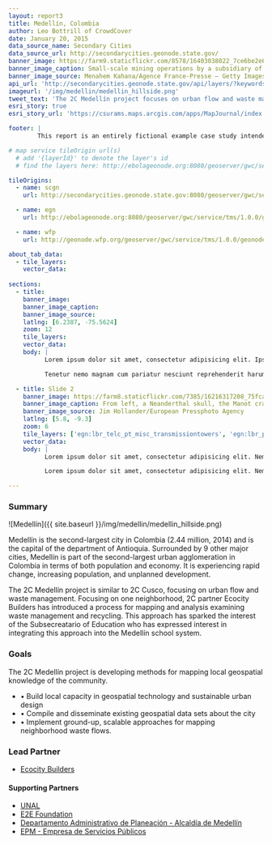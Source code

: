 ```yaml
---
layout: report3
title: Medellín, Colombia
author: Leo Bottrill of CrowdCover
date: January 20, 2015
data_source_name: Secondary Cities
data_source_url: http://secondarycities.geonode.state.gov/
banner_image: https://farm9.staticflickr.com/8578/16403038022_7ce6be2e6d.jpg
banner_image_caption: Small-scale mining operations by a subsidiary of the mining company MINECOM
banner_image_source: Menahem Kahana/Agence France-Presse — Getty Images
api_url: 'http://secondarycities.geonode.state.gov/api/layers/?keywords__slug__in=medellin'
imageurl: '/img/medellin/medellin_hillside.png'
tweet_text: 'The 2C Medellín project focuses on urban flow and waste management %23SecondaryCities'
esri_story: true
esri_story_url: 'https://csurams.maps.arcgis.com/apps/MapJournal/index.html?appid=28634f58a83e487591e52af1ffaf3937'

footer: |
        This report is an entirely fictional example case study intended to demonstrate report editing capabilities.

# map service tileOrigin url(s)
  # add '{layerId}' to denote the layer's id
  # find the layers here: http://ebolageonode.org:8080/geoserver/gwc/service/tms/1.0.0/

tileOrigins:
  - name: scgn
    url: http://secondarycities.geonode.state.gov:8080/geoserver/gwc/service/tms/1.0.0/geonode:{layerId}@EPSG:900913@png/{z}/{x}/{y}.png

  - name: egn
    url: http://ebolageonode.org:8080/geoserver/gwc/service/tms/1.0.0/geonode:{layerId}@EPSG:900913@png/{z}/{x}/{y}.png

  - name: wfp
    url: http://geonode.wfp.org/geoserver/gwc/service/tms/1.0.0/geonode:{layerId}@EPSG:900913@png/{z}/{x}/{y}.png

about_tab_data:
  - tile_layers: 
    vector_data:
    
sections:
  - title:
    banner_image:
    banner_image_caption:
    banner_image_source:
    latlng: [6.2387, -75.5624]
    zoom: 12
    tile_layers:
    vector_data:
    body: |
          Lorem ipsum dolor sit amet, consectetur adipisicing elit. Ipsum, exercitationem tempore. Ipsam itaque magnam expedita quibusdam, architecto maxime, repellat eveniet laborum quidem quam quia autem! Consequatur natus quia distinctio rem neque atque aliquam dignissimos perferendis iure quaerat dicta et tempora animi magni, sapiente officiis optio hic ratione ipsum. Delectus, eum accusantium rem quia repellat, pariatur. Libero voluptatibus sequi non! Fugiat ipsum deleniti nulla, quibusdam cum velit sed eaque dolores molestiae quas, et asperiores!

          Tenetur nemo magnam cum pariatur nesciunt reprehenderit harum temporibus, autem cumque debitis animi quia provident incidunt, id. Cupiditate alias dolores voluptates voluptatibus, necessitatibus quasi quisquam quis veniam.Tenetur nemo magnam cum pariatur nesciunt reprehenderit harum temporibus, autem cumque debitis animi quia provident incidunt, id. Cupiditate alias dolores voluptates voluptatibus, necessitatibus quasi quisquam quis veniam.

  - title: Slide 2
    banner_image: https://farm8.staticflickr.com/7385/16216317208_75fca9f8db.jpg
    banner_image_caption: From left, a Neanderthal skull, the Manot cranium and a complete modern human skull on display near the cave in Israel where the Manot cranium was found.
    banner_image_source: Jim Hollander/European Pressphoto Agency
    latlng: [5.8, -9.3]
    zoom: 6
    tile_layers: ['egn:lbr_telc_pt_misc_transmissiontowers', 'egn:lbr_policestnp_undp']
    vector_data:
    body: |
          Lorem ipsum dolor sit amet, consectetur adipisicing elit. Nemo dolores sint est beatae et quam consequuntur veniam ad nesciunt. Dolore officiis excepturi amet tempore tempora consequuntur et ducimus doloremque facere placeat debitis, ipsa recusandae voluptatibus rem natus magni laboriosam aliquid incidunt, nihil esse ex provident atque nobis a. Dolorem fugit vitae quis nam et, deleniti, odio unde dolores. Ipsam, nihil.

          Lorem ipsum dolor sit amet, consectetur adipisicing elit. Nemo dolores sint est beatae et quam consequuntur veniam ad nesciunt. Dolore officiis excepturi amet tempore tempora consequuntur et ducimus doloremque facere placeat debitis, ipsa recusandae voluptatibus rem natus magni laboriosam aliquid incidunt, nihil esse ex provident atque nobis a.

---
```


### Summary

![Medellín]({{ site.baseurl }}/img/medellin/medellin_hillside.png)

Medellín is the second-largest city in Colombia (2.44 million, 2014) and is the capital of the department of Antioquia.  Surrounded by 9 other major cities, Medellín is part of the second-largest urban agglomeration in Colombia in terms of both population and economy.  It is experiencing rapid change, increasing population, and unplanned development.

The 2C Medellín project is similar to 2C Cusco, focusing on urban flow and waste management.  Focusing on one neighborhood, 2C partner Ecocity Builders has introduced a process for mapping and analysis examining waste management and recycling. This approach has sparked the interest of the Subsecreatario of Education who has expressed interest in integrating this approach into the Medellín school system.

### Goals

The 2C Medellín project is developing methods for mapping local geospatial knowledge of the community.

- &bull;  Build local capacity in geospatial technology and sustainable urban design
- &bull;  Compile and disseminate existing geospatial data sets about the city
- &bull;  Implement ground-up, scalable approaches for mapping neighborhood waste flows.

### Lead Partner
- [Ecocity Builders](https://www.ecocitybuilders.org/)

#### Supporting Partners
- [UNAL](http://unal.edu.co/en.html)
- [E2E Foundation](http://www.e2efundacion.org/)
- [Departamento Administrativo de Planeación - Alcaldía de Medellín](http://www.medellin.gov.co/irj/portal/medellin?NavigationTarget=navurl://4121c26ad1714afe2e330a526eda1007)
- [EPM - Empresa de Servicios Públicos](http://www.epm.com.co/)




